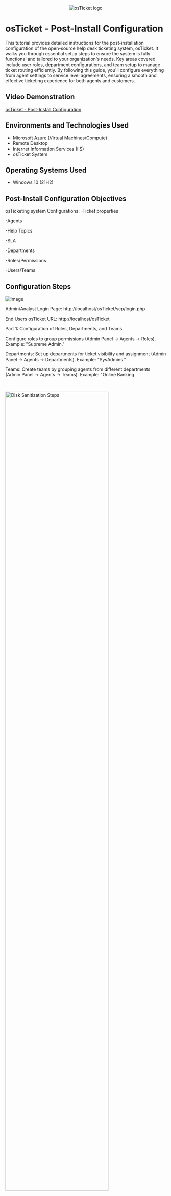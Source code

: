 <p align="center">
<img src="https://i.imgur.com/Clzj7Xs.png" alt="osTicket logo"/>
</p>

<h1>osTicket - Post-Install Configuration</h1>
This tutorial provides detailed instructions for the post-installation configuration of the open-source help desk ticketing system, osTicket. It walks you through essential setup steps to ensure the system is fully functional and tailored to your organization's needs. Key areas covered include user roles, department configurations, and team setup to manage ticket routing efficiently. By following this guide, you'll configure everything from agent settings to service level agreements, ensuring a smooth and effective ticketing experience for both agents and customers.<br />


<h2>Video Demonstration</h2>

<a href="https://youtu.be/YH2zFxS_2uo?si=rIxYh9aFRR1tBO5J">osTicket - Post-Install Configuration</a>

<h2>Environments and Technologies Used</h2>

- Microsoft Azure (Virtual Machines/Compute)
- Remote Desktop
- Internet Information Services (IIS)
- osTicket System

<h2>Operating Systems Used </h2>

- Windows 10</b> (21H2)

<h2>Post-Install Configuration Objectives</h2>

osTicketing system Configurations:
-Ticket properties

-Agents

-Help Topics

-SLA

-Departments

-Roles/Permissions

-Users/Teams

<h2>Configuration Steps</h2>

<p>

![Image](https://github.com/user-attachments/assets/ea124b29-f091-4d83-86c1-784cca2f6cc4)


</p>
<p>
Admin/Analyst Login Page:
http://localhost/osTicket/scp/login.php

End Users osTicket URL:
http://localhost/osTicket 

  
Part 1: Configuration of Roles, Departments, and Teams

Configure roles to group permissions (Admin Panel -> Agents -> Roles). Example: "Supreme Admin."

Departments: Set up departments for ticket visibility and assignment (Admin Panel -> Agents -> Departments). Example: "SysAdmins."

Teams: Create teams by grouping agents from different departments (Admin Panel -> Agents -> Teams). Example: "Online Banking.
</p>
<br />

<p>
<img src="https://i.imgur.com/DJmEXEB.png" height="80%" width="80%" alt="Disk Sanitization Steps"/>
</p>
<p>
Part 2: Ticket Creation, Agents, and Users

Allow anyone to create tickets: Disable unregistered users from creating tickets (Admin Panel -> Settings -> User Settings). Enable registration and login for ticket creation.

Configure Agents: Add agents and assign them to departments (Admin Panel -> Agents -> Add New). Example: "Jane" (Dept: SysAdmins), "John" (Dept: Support).

Configure Users: Add customers (Agent Panel -> Users -> Add New). Example: "Karen," "Ken."
</p>
<br />

<p>
<img src="https://i.imgur.com/DJmEXEB.png" height="80%" width="80%" alt="Disk Sanitization Steps"/>
</p>
<p>
Part 3: SLA Configuration and Help Topics

Configure SLA: Set up service level agreements with specific grace periods and schedules (Admin Panel -> Manage -> SLA). Example:

Sev-A (Grace Period: 1 hour, Schedule: 24/7)

Sev-B (Grace Period: 4 hours, Schedule: 24/7)

Sev-C (Grace Period: 8 hours, Business Hours)

Configure Help Topics: Define ticket categories for users to choose from when creating a ticket (Admin Panel -> Manage -> Help Topics). Example:

Business Critical Outage

Personal Computer Issues

Equipment Request

Password Reset

Other

This setup helps define your team structure, user roles, SLA response times, and the categories available for users when submitting support tickets.
</p>
<br />
